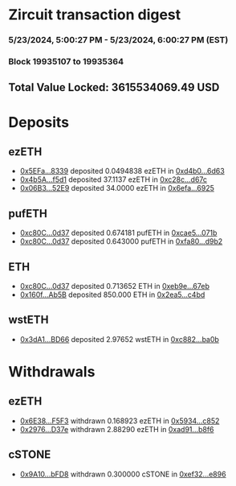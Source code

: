 # Zircuit transaction digest
### 5/23/2024, 5:00:27 PM - 5/23/2024, 6:00:27 PM (EST)
### Block 19935107 to 19935364

## Total Value Locked: 3615534069.49 USD

# Deposits
## ezETH
- [0x5EFa...8339](https://etherscan.io/address/0x5EFa628cfEBdf4A2F2f8CE5676cE5E6990B18339) deposited 0.0494838 ezETH in [0xd4b0...6d63](https://etherscan.io/tx/0x5EFa628cfEBdf4A2F2f8CE5676cE5E6990B18339)
- [0x4b5A...f5d1](https://etherscan.io/address/0x4b5A72F39985802c7aE4AD684ac7F7909f60f5d1) deposited 37.1137 ezETH in [0xc28c...d67c](https://etherscan.io/tx/0x4b5A72F39985802c7aE4AD684ac7F7909f60f5d1)
- [0x06B3...52E9](https://etherscan.io/address/0x06B3ee4EB3f61D03F918E2942979E8333d5b52E9) deposited 34.0000 ezETH in [0x6efa...6925](https://etherscan.io/tx/0x06B3ee4EB3f61D03F918E2942979E8333d5b52E9)
## pufETH
- [0xc80C...0d37](https://etherscan.io/address/0xc80C6CA2Cc891f2Cfb8956BF7D2550E2ca310d37) deposited 0.674181 pufETH in [0xcae5...071b](https://etherscan.io/tx/0xc80C6CA2Cc891f2Cfb8956BF7D2550E2ca310d37)
- [0xc80C...0d37](https://etherscan.io/address/0xc80C6CA2Cc891f2Cfb8956BF7D2550E2ca310d37) deposited 0.643000 pufETH in [0xfa80...d9b2](https://etherscan.io/tx/0xc80C6CA2Cc891f2Cfb8956BF7D2550E2ca310d37)
## ETH
- [0xc80C...0d37](https://etherscan.io/address/0xc80C6CA2Cc891f2Cfb8956BF7D2550E2ca310d37) deposited 0.713652 ETH in [0xeb9e...67eb](https://etherscan.io/tx/0xc80C6CA2Cc891f2Cfb8956BF7D2550E2ca310d37)
- [0x160f...Ab5B](https://etherscan.io/address/0x160f6eF9fCddE6ff3Febc7a57eDBFd476a8AAb5B) deposited 850.000 ETH in [0x2ea5...c4bd](https://etherscan.io/tx/0x160f6eF9fCddE6ff3Febc7a57eDBFd476a8AAb5B)
## wstETH
- [0x3dA1...BD66](https://etherscan.io/address/0x3dA163E0eeb98b2a16484b07EE705924A967BD66) deposited 2.97652 wstETH in [0xc882...ba0b](https://etherscan.io/tx/0x3dA163E0eeb98b2a16484b07EE705924A967BD66)
# Withdrawals
## ezETH
- [0x6E38...F5F3](https://etherscan.io/address/0x6E383acD5d03953609e418343Db621f749bDF5F3) withdrawn 0.168923 ezETH in [0x5934...c852](https://etherscan.io/tx/0x6E383acD5d03953609e418343Db621f749bDF5F3)
- [0x2976...D37e](https://etherscan.io/address/0x2976620776d8A5Aa79ae3051f9aaB497d57CD37e) withdrawn 2.88290 ezETH in [0xad91...b8f6](https://etherscan.io/tx/0x2976620776d8A5Aa79ae3051f9aaB497d57CD37e)
## cSTONE
- [0x9A10...bFD8](https://etherscan.io/address/0x9A10981Af9AeC64b1A4Ae2f43D79b6359592bFD8) withdrawn 0.300000 cSTONE in [0xef32...e896](https://etherscan.io/tx/0x9A10981Af9AeC64b1A4Ae2f43D79b6359592bFD8)
